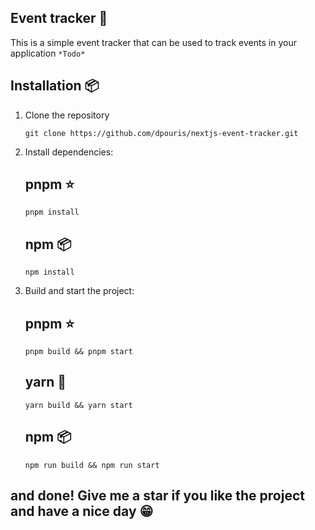 ## Event tracker 🥳

This is a simple event tracker that can be used to track events in your application `*Todo*`

## Installation 📦

1. Clone the repository

   ```
   git clone https://github.com/dpouris/nextjs-event-tracker.git
   ```

2. Install dependencies:

   ## pnpm ⭐️

   ```
   pnpm install
   ```

   ## npm 📦

   ```
   npm install
   ```

3. Build and start the project:

   ## pnpm ⭐️

   ```
   pnpm build && pnpm start
   ```

   ## yarn 🧶

   ```
   yarn build && yarn start
   ```

   ## npm 📦

   ```
   npm run build && npm run start
   ```

## and done! Give me a star if you like the project and have a nice day 😁
